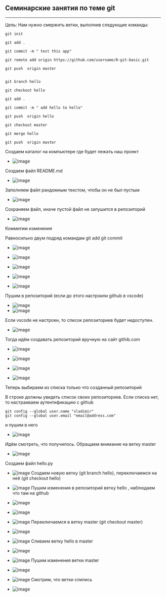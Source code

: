 ## Семинарские занятия по теме git
_____

Цель: Нам нужно смержить ветки, выполнив следующие команды:

```
git init

git add .

git commit -m " test this app"

git remote add origin https://github.com/username/0-git-basic.git

git push  origin master


git branch hello

git checkout hello

git add .

git commit -m " add hello to hello"

git push  origin hello

git checkout master

git merge hello

git push  origin master
```

Создаем каталог на компьютере где будет лежать наш проект
 - ![image](img/1.png)

 Создаем файл README.md
 - ![image](img/2.png)

Заполняем файл рандомным текстом, чтобы он не был пустым

 - ![image](img/3.png)

 Сохраняем файл, иначе пустой файл не запушится в репозиторий
 - ![image](img/4.png)
 
 
 Коммитим изменения

 Равносильно двум подряд командам 
       git add
       git commit

 - ![image](img/-2024-02-07_17-43-59.png)

 - ![image](img/-2024-02-07_17-44-26.png)

 - ![image](img/-2024-02-07_17-44-57.png)
 - ![image](img/-2024-02-07_17-45-22.png)
 - ![image](img/-2024-02-07_17-47-11.png)

 Пушим в репозиторий (если до этого настроили github в vscode)
 - ![image](img/-2024-02-07_17-47-40.png)
 - ![image](img/-2024-02-07_17-49-29.png)
  
  Если vscode не настроен, то список репозиториев будет недоступен.

 - ![image](img/-2024-02-07_17-58-31.png)

  Тогда идём создавать репозиторий вручную на сайт githib.com
 - ![image](img/-2024-02-07_18-21-05.png)
 - ![image](img/-2024-02-07_18-21-25.png)


 - ![image](img/-2024-02-07_18-21-55.png)
 - ![image](img/-2024-02-07_18-22-29.png)
  
  Теперь выбираем из списка только что созданный репозиторий 
  
  
  
 В строке должны увидеть список своих репозиториев.
  Если списка нет, то настраиваем аутентификацию с github

  ```
  git config --global user.name "vladimir"
  git config --global user.email "email@address.com"
  ```

  и пушим в него


 - ![image](img/-2024-02-07_18-23-11.png)

Идём смотреть, что получилось. Обращаем внимание на ветку master
 - ![image](img/-2024-02-07_18-25-23.png)

Создаем файл hello.py
 - ![image](img/-2024-02-07_18-28-22.png)
 Создаем новую ветку (git branch hello), переключаемся на неё (git checkout hello) 
 - ![image](img/-2024-02-07_18-30-15.png)
 Пушим изменения в репозиторий ветку hello , наблюдаем что там на github
 - ![image](img/-2024-02-07_18-31-33.png)
 - ![image](img/-2024-02-07_18-31-53.png)
 - ![image](img/-2024-02-07_18-32-17.png)
 Переключаемся в ветку master (git checkout master)
 - ![image](img/-2024-02-07_18-32-59.png)
 - ![image](img/-2024-02-07_18-33-26.png)
 Сливаем ветку hello в master
 - ![image](img/-2024-02-07_18-34-03.png)


 - ![image](img/-2024-02-07_18-34-40.png)
 Пушим изменения ветки master
 - ![image](img/-2024-02-07_18-35-06.png)
 - ![image](img/-2024-02-07_18-35-27.png)
 Смотрим, что ветки слились
 - ![image](img/-2024-02-07_18-36-06.png)